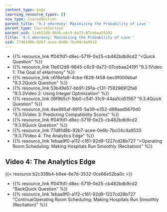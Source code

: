 ```yaml
---
content_type: page
learning_resource_types: []
ocw_type: CourseSection
parent_title: '9.3 eHarmony: Maximizing the Probability of Love '
parent_type: CourseSection
parent_uid: 11e612d8-9845-c6c9-6a73-07cebaa24191
title: '9.3 eHarmony: Maximizing the Probability of Love '
uid: 77d81d8b-92b7-acee-0e6b-7bc04c4a9533
---
```


*   {{% resource_link ff041fd1-d8ec-5719-0e25-cb482bdb9cd2 "\<Quick Question" %}}
*   {{% resource_link 11e612d8-9845-c6c9-6a73-07cebaa24191 "9.3.1Video 1: The Goal of eHarmony" %}}
*   {{% resource_link c616e1a8-4cbe-f628-f458-bec9f000bbaf "9.3.2Quick Question" %}}
*   {{% resource_link 53b49e57-bb91-291a-c131-759296912fa6 "9.3.3Video 2: Using Integer Optimization" %}}
*   {{% resource_link 06f9b5cf-1bb0-c54f-31c9-44aa1cd51567 "9.3.4Quick Question" %}}
*   {{% resource_link 4ee865af-6915-5a39-e352-d98aad5670d0 "9.3.5Video 3: Predicting Compatibility Scores" %}}
*   {{% resource_link ff041fd1-d8ec-5719-0e25-cb482bdb9cd2 "9.3.6Quick Question" %}}
*   {{% resource_link 77d81d8b-92b7-acee-0e6b-7bc04c4a9533 "9.3.7Video 4: The Analytics Edge" %}}
*   {{% resource_link 1ebaa9f0-a112-c161-92d9-1227cd28b727 "\>Operating Room Scheduling: Making Hospitals Run Smoothly (Recitation)" %}}

Video 4: The Analytics Edge
---------------------------

{{< resource b2c338b4-b9ee-6e7d-3532-0ce66e52ba0c >}}

*   {{% resource_link ff041fd1-d8ec-5719-0e25-cb482bdb9cd2 "BackQuick Question" %}}
*   {{% resource_link 1ebaa9f0-a112-c161-92d9-1227cd28b727 "ContinueOperating Room Scheduling: Making Hospitals Run Smoothly (Recitation)" %}}